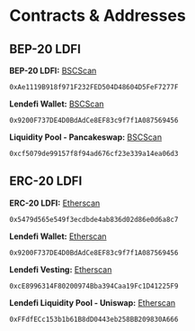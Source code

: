# Contracts & Addresses

## BEP-20 LDFI 

**BEP-20 LDFI:** [BSCScan](https://bscscan.com/token/0xae1119b918f971f232fed504d48604d5fef7277f)

```
0xAe1119B918f971F232FED504D48604D5FeF7277F
```

**Lendefi Wallet:** [BSCScan](https://bscscan.com/address/0x9200F737DE4D0BdAdCe8EF83c9f7f1A087569456)

```
0x9200F737DE4D0BdAdCe8EF83c9f7f1A087569456
```

**Liquidity Pool - Pancakeswap:**  [BSCScan](https://bscscan.com/address/0xcf5079de99157f8f94ad676cf23e339a14ea06d3)

```
0xcf5079de99157f8f94ad676cf23e339a14ea06d3
```

## ERC-20 LDFI

**ERC-20 LDFI:** [Etherscan](https://etherscan.io/token/0x5479d565e549f3ecdbde4ab836d02d86e0d6a8c7)

```
0x5479d565e549f3ecdbde4ab836d02d86e0d6a8c7
```

**Lendefi Wallet:** [Etherscan](https://etherscan.io/address/0x9200F737DE4D0BdAdCe8EF83c9f7f1A087569456)

```
0x9200F737DE4D0BdAdCe8EF83c9f7f1A087569456
```

**Lendefi Vesting:** [Etherscan](https://etherscan.io/address/0xce8996314f80200974bba394caa19fc1d41225f9)

```
0xcE8996314F80200974Bba394Caa19Fc1D41225F9
```

**Lendefi Liquidity Pool - Uniswap:** [Etherscan](https://etherscan.io/address/0xFFdfECc153b1b61B8dD0443eb258BB209830A666)

```
0xFFdfECc153b1b61B8dD0443eb258BB209830A666
```

